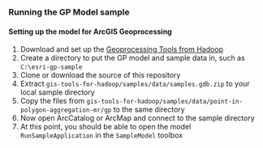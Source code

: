 ### Running the GP Model sample

#### Setting up the model for ArcGIS Geoprocessing


1. Download and set up the [Geoprocessing Tools from Hadoop](https://github.com/Esri/geoprocessing-tools-for-hadoop)
2. Create a directory to put the GP model and sample data in, such as `C:\esri-gp-sample`
3. Clone or download the source of this repository
4. Extract `gis-tools-for-hadoop/samples/data/samples.gdb.zip` to your local sample directory
5. Copy the files from `gis-tools-for-hadoop/samples/data/point-in-polygon-aggregation-mr/gp` to the same directory
6. Now open ArcCatalog or ArcMap and connect to the sample directory
7. At this point, you should be able to open the model `RunSampleApplication` in the `SampleModel` toolbox
